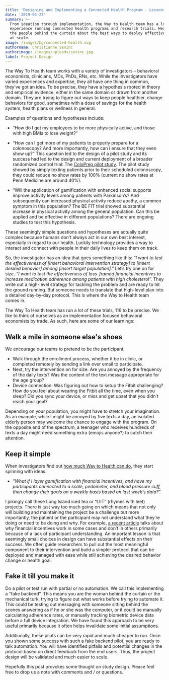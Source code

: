 ```yaml
---
title: 'Designing and Implementing a Connected Health Program - Lessons Learned'
date: '2019-04-23'
summary: >-
  From ideation through implementation, the Way to Health team has a lot of
  experience running connected health programs and research trials. Hear from
  the people behind the curtain about the best ways to deploy effective programs
  at scale. 
image: /images/bg/connected-health.svg
authorname: Christianne Sevinc
authorimage: /images/uploads/sevinc.jpg
label: Project Design
---
```

The Way To Health team works with a variety of investigators – behavioral economists, clinicians, MDs, PhDs, RNs, etc. While the investigators have varied experiences and expertise, they all have one thing in common, they’ve got an idea. To be precise, they have a hypothesis rooted in theory and empirical evidence, either in the same domain or drawn from another domain. They are trying to figure out ways to keep people healthier, change behaviors for good, sometimes with a dose of savings for the health system, health plans or wellness in general.

Examples of questions and hypotheses include:

- “How do I get my employees to be more physically active, and those with high BMIs to lose weight?”

- “How can I get more of my patients to properly prepare for a colonoscopy? And more importantly, how can I ensure that they even show up?” This question led to the design of a pilot study and its success had led to the design and current deployment of a  broader randomized control trial: The [ColoPrep pilot study](https://www.waytohealth.org/casestudies/coloprep/). The pilot study showed by simply texting patients prior to their scheduled colonoscopy, they could reduce no show rates by 100% (current no show rates at Penn Medicine are around 40%).

- “Will the application of gamification with enhanced social supports improve activity levels among patients with Parkinson’s? And subsequently can increased physical activity reduce apathy, a common symptom in this population? The BE FIT trial showed substantial increase in physical activity among the general population. Can this be applied and be effective in different populations? There are ongoing studies to test this hypothesis. 

These seemingly simple questions and hypotheses are actually quite complex because humans don’t always act in our own best interest, especially in regard to our health. Luckily technology provides a way to interact and connect with people in their daily lives to keep them on track.

So, the investigator has an idea that goes something like this: _“I want to test the effectiveness of \[insert behavioral intervention strategy] to \[insert desired behavior] among \[insert target population]."_ Let’s try one on for size. _“I want to test the effectiveness of loss-framed financial incentives to increase medication adherence among patients with high cholesterol”._ They write out a high-level strategy for tackling the problem and are ready to hit the ground running. But someone needs to translate that high-level plan into a detailed day-by-day protocol. This is where the Way to Health team comes in.

The Way To Health team has run a lot of these trials, 116 to be precise. We like to think of ourselves as an implementation focused behavioral economists by trade. As such, here are some of our learnings:

## Walk a mile in someone else's shoes

We encourage our teams to pretend to be the participant. 

- Walk through the enrollment process, whether it be in clinic, or completed remotely by sending a link over email to participate. 
- Next, try the intervention on for size. Are you annoyed by the frequency of the daily texts? Was the content of the text message appropriate for the age group? 
- Device connection: Was figuring out how to setup the Fitbit challenging? How do you feel about wearing the Fitbit all the time, even when you sleep? Did you sync your device, or miss and get upset that you didn’t reach your goal? 

Depending on your population, you might have to stretch your imagination. As an example, while I might be annoyed by five texts a day, an isolated elderly person may welcome the chance to engage with the program. On the opposite end of the spectrum, a teenager who receives hundreds of texts a day might need something extra (emojis anyone?) to catch their attention. 

## Keep it simple

When investigators find out [how much Way to Health can do](https://www.waytohealth.org/platform), they start spinning with ideas. 

- *"What if I layer gamification with financial incentives, and have my participants connected to a scale, pedometer, and blood pressure cuff, then change their goals on a weekly basis based on last week’s data?"*

I jokingly call these Long Island iced tea or “LIIT” (rhymes with leet) projects. There is just way too much going on which means that not only will building and maintaining the project be a challenge but more importantly, the patient or the participant may not understand what they’re doing or need to be doing and why. For example, [a recent article](https://jamanetwork.com/journals/jama/fullarticle/2729548) talks about why financial incentives work in some cases and don’t in others primarily because of a lack of participant understanding. An important lesson is that seemingly small choices in design can have substantial effects on their success. We often guide researchers to pull out the most meaningful component to their intervention and build a simpler protocol that can be deployed and managed with ease while still achieving the desired behavior change or health goal.

## Fake it till you make it

Do a pilot or test run with partial or no automation. We call this implementing a “fake backend”. This means you are the woman behind the curtain or the mechanical turk, trying to figure out what works before trying to automate it. This could be testing out messaging with someone sitting behind the scenes answering as if he or she was the computer, or it could be manually calculating adherence rates, or manually tracking biometric device data before a full device integration. We have found this approach to be very useful primarily because it often helps invalidate some initial assumptions. 

Additionally, these pilots can be very rapid and much cheaper to run. Once you shown some success with such a fake backend pilot, you are ready to talk automation. You will have identified pitfalls and potential changes in the protocol based on direct feedback from the end users. Thus, the project design will be validated and much easier to scale.

Hopefully this post provokes some thought on study design. Please feel free to drop us a note with comments and / or questions. 

